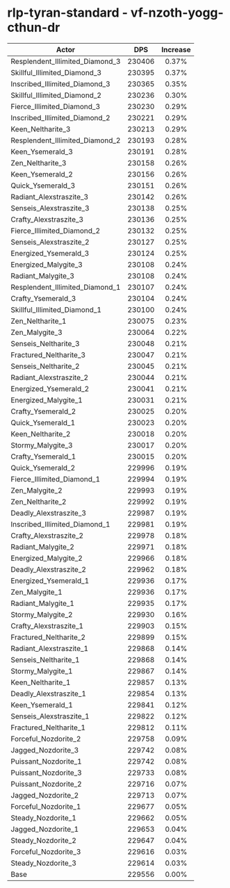 # rlp-tyran-standard - vf-nzoth-yogg-cthun-dr
| Actor | DPS | Increase |
|---|:---:|:---:|
|Resplendent_Illimited_Diamond_3|230406|0.37%|
|Skillful_Illimited_Diamond_3|230395|0.37%|
|Inscribed_Illimited_Diamond_3|230365|0.35%|
|Skillful_Illimited_Diamond_2|230236|0.30%|
|Fierce_Illimited_Diamond_3|230230|0.29%|
|Inscribed_Illimited_Diamond_2|230221|0.29%|
|Keen_Neltharite_3|230213|0.29%|
|Resplendent_Illimited_Diamond_2|230193|0.28%|
|Keen_Ysemerald_3|230191|0.28%|
|Zen_Neltharite_3|230158|0.26%|
|Keen_Ysemerald_2|230156|0.26%|
|Quick_Ysemerald_3|230151|0.26%|
|Radiant_Alexstraszite_3|230142|0.26%|
|Senseis_Alexstraszite_3|230138|0.25%|
|Crafty_Alexstraszite_3|230136|0.25%|
|Fierce_Illimited_Diamond_2|230132|0.25%|
|Senseis_Alexstraszite_2|230127|0.25%|
|Energized_Ysemerald_3|230124|0.25%|
|Energized_Malygite_3|230108|0.24%|
|Radiant_Malygite_3|230108|0.24%|
|Resplendent_Illimited_Diamond_1|230107|0.24%|
|Crafty_Ysemerald_3|230104|0.24%|
|Skillful_Illimited_Diamond_1|230100|0.24%|
|Zen_Neltharite_1|230075|0.23%|
|Zen_Malygite_3|230064|0.22%|
|Senseis_Neltharite_3|230048|0.21%|
|Fractured_Neltharite_3|230047|0.21%|
|Senseis_Neltharite_2|230045|0.21%|
|Radiant_Alexstraszite_2|230044|0.21%|
|Energized_Ysemerald_2|230041|0.21%|
|Energized_Malygite_1|230031|0.21%|
|Crafty_Ysemerald_2|230025|0.20%|
|Quick_Ysemerald_1|230023|0.20%|
|Keen_Neltharite_2|230018|0.20%|
|Stormy_Malygite_3|230017|0.20%|
|Crafty_Ysemerald_1|230015|0.20%|
|Quick_Ysemerald_2|229996|0.19%|
|Fierce_Illimited_Diamond_1|229994|0.19%|
|Zen_Malygite_2|229993|0.19%|
|Zen_Neltharite_2|229992|0.19%|
|Deadly_Alexstraszite_3|229987|0.19%|
|Inscribed_Illimited_Diamond_1|229981|0.19%|
|Crafty_Alexstraszite_2|229978|0.18%|
|Radiant_Malygite_2|229971|0.18%|
|Energized_Malygite_2|229966|0.18%|
|Deadly_Alexstraszite_2|229962|0.18%|
|Energized_Ysemerald_1|229936|0.17%|
|Zen_Malygite_1|229936|0.17%|
|Radiant_Malygite_1|229935|0.17%|
|Stormy_Malygite_2|229930|0.16%|
|Crafty_Alexstraszite_1|229903|0.15%|
|Fractured_Neltharite_2|229899|0.15%|
|Radiant_Alexstraszite_1|229868|0.14%|
|Senseis_Neltharite_1|229868|0.14%|
|Stormy_Malygite_1|229867|0.14%|
|Keen_Neltharite_1|229857|0.13%|
|Deadly_Alexstraszite_1|229854|0.13%|
|Keen_Ysemerald_1|229841|0.12%|
|Senseis_Alexstraszite_1|229822|0.12%|
|Fractured_Neltharite_1|229812|0.11%|
|Forceful_Nozdorite_2|229758|0.09%|
|Jagged_Nozdorite_3|229742|0.08%|
|Puissant_Nozdorite_1|229742|0.08%|
|Puissant_Nozdorite_3|229733|0.08%|
|Puissant_Nozdorite_2|229716|0.07%|
|Jagged_Nozdorite_2|229713|0.07%|
|Forceful_Nozdorite_1|229677|0.05%|
|Steady_Nozdorite_1|229662|0.05%|
|Jagged_Nozdorite_1|229653|0.04%|
|Steady_Nozdorite_2|229647|0.04%|
|Forceful_Nozdorite_3|229616|0.03%|
|Steady_Nozdorite_3|229614|0.03%|
|Base|229556|0.00%|
